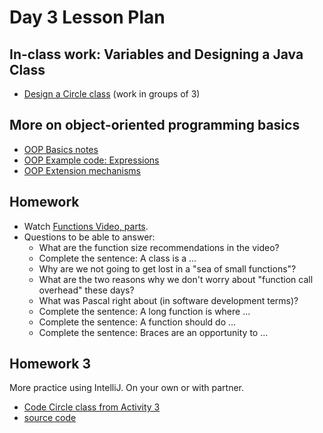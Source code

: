 # Day 3 Lesson Plan

## In-class work: Variables and Designing a Java Class

- [Design a Circle class](../activities/activity1-3circleClass.md) (work in groups of 3)

## More on object-oriented programming basics

- [OOP Basics notes](../cheatsheets/OOPBasics.md)
- [OOP Example code: Expressions](https://github.com/sdp-resources/expressions)
- [OOP Extension mechanisms](../cheatsheets/OOPExtensions.md)

## Homework

- Watch [Functions Video, parts](../videos/03-function_size.md).
- Questions to be able to answer:
    - What are the function size recommendations in the video?
    - Complete the sentence: A class is a ...
    - Why are we not going to get lost in a "sea of small functions"?
    - What are the two reasons why we don't worry about "function call overhead" these days?
    - What was Pascal right about (in software development terms)?
    - Complete the sentence: A long function is where ...
    - Complete the sentence: A function should do ...
    - Complete the sentence: Braces are an opportunity to ...

## Homework 3

More practice using IntelliJ. On your own or with partner.

- [Code Circle class from Activity 3](../activities/activity1-4codeCircleClass.md)
- [source code](https://github.com/sdp-resources/basicGraphing/releases/tag/WritingCircleAssignment)
